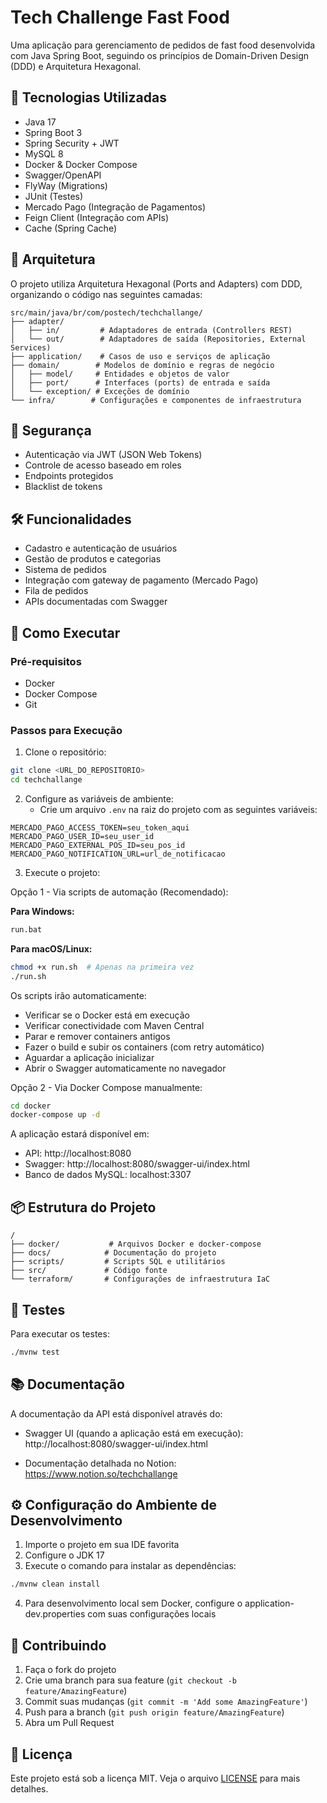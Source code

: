 # Tech Challenge Fast Food

Uma aplicação para gerenciamento de pedidos de fast food desenvolvida com Java Spring Boot, seguindo os princípios de Domain-Driven Design (DDD) e Arquitetura Hexagonal.

## 🚀 Tecnologias Utilizadas

- Java 17
- Spring Boot 3
- Spring Security + JWT
- MySQL 8
- Docker & Docker Compose
- Swagger/OpenAPI
- FlyWay (Migrations)
- JUnit (Testes)
- Mercado Pago (Integração de Pagamentos)
- Feign Client (Integração com APIs)
- Cache (Spring Cache)

## 📐 Arquitetura

O projeto utiliza Arquitetura Hexagonal (Ports and Adapters) com DDD, organizando o código nas seguintes camadas:

```
src/main/java/br/com/postech/techchallange/
├── adapter/
│   ├── in/         # Adaptadores de entrada (Controllers REST)
│   └── out/        # Adaptadores de saída (Repositories, External Services)
├── application/    # Casos de uso e serviços de aplicação
├── domain/        # Modelos de domínio e regras de negócio
│   ├── model/     # Entidades e objetos de valor
│   ├── port/      # Interfaces (ports) de entrada e saída
│   └── exception/ # Exceções de domínio
└── infra/        # Configurações e componentes de infraestrutura
```

## 🔐 Segurança

- Autenticação via JWT (JSON Web Tokens)
- Controle de acesso baseado em roles
- Endpoints protegidos
- Blacklist de tokens

## 🛠 Funcionalidades

- Cadastro e autenticação de usuários
- Gestão de produtos e categorias
- Sistema de pedidos
- Integração com gateway de pagamento (Mercado Pago)
- Fila de pedidos
- APIs documentadas com Swagger

## 🚀 Como Executar

### Pré-requisitos

- Docker
- Docker Compose
- Git

### Passos para Execução

1. Clone o repositório:
```bash
git clone <URL_DO_REPOSITORIO>
cd techchallange
```

2. Configure as variáveis de ambiente:
   - Crie um arquivo `.env` na raiz do projeto com as seguintes variáveis:
```env
MERCADO_PAGO_ACCESS_TOKEN=seu_token_aqui
MERCADO_PAGO_USER_ID=seu_user_id
MERCADO_PAGO_EXTERNAL_POS_ID=seu_pos_id
MERCADO_PAGO_NOTIFICATION_URL=url_de_notificacao
```

3. Execute o projeto:

Opção 1 - Via scripts de automação (Recomendado):

**Para Windows:**
```bash
run.bat
```

**Para macOS/Linux:**
```bash
chmod +x run.sh  # Apenas na primeira vez
./run.sh
```

Os scripts irão automaticamente:
- Verificar se o Docker está em execução
- Verificar conectividade com Maven Central
- Parar e remover containers antigos
- Fazer o build e subir os containers (com retry automático)
- Aguardar a aplicação inicializar
- Abrir o Swagger automaticamente no navegador

Opção 2 - Via Docker Compose manualmente:
```bash
cd docker
docker-compose up -d
```

A aplicação estará disponível em:
- API: http://localhost:8080
- Swagger: http://localhost:8080/swagger-ui/index.html
- Banco de dados MySQL: localhost:3307

## 📦 Estrutura do Projeto

```
/
├── docker/           # Arquivos Docker e docker-compose
├── docs/            # Documentação do projeto
├── scripts/         # Scripts SQL e utilitários
├── src/             # Código fonte
└── terraform/       # Configurações de infraestrutura IaC
```

## 🧪 Testes

Para executar os testes:

```bash
./mvnw test
```

## 📚 Documentação

A documentação da API está disponível através do:

- Swagger UI (quando a aplicação está em execução):
  http://localhost:8080/swagger-ui/index.html
  
- Documentação detalhada no Notion:
  https://www.notion.so/techchallange

## ⚙️ Configuração do Ambiente de Desenvolvimento

1. Importe o projeto em sua IDE favorita
2. Configure o JDK 17
3. Execute o comando para instalar as dependências:
```bash
./mvnw clean install
```

4. Para desenvolvimento local sem Docker, configure o application-dev.properties com suas configurações locais

## 🤝 Contribuindo

1. Faça o fork do projeto
2. Crie uma branch para sua feature (`git checkout -b feature/AmazingFeature`)
3. Commit suas mudanças (`git commit -m 'Add some AmazingFeature'`)
4. Push para a branch (`git push origin feature/AmazingFeature`)
5. Abra um Pull Request

## 📄 Licença

Este projeto está sob a licença MIT. Veja o arquivo [LICENSE](LICENSE) para mais detalhes.
